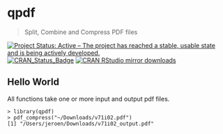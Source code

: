 # qpdf

> Split, Combine and Compress PDF files

[![Project Status: Active – The project has reached a stable, usable state and is being actively developed.](https://www.repostatus.org/badges/latest/active.svg)](https://www.repostatus.org/#active)
[![CRAN_Status_Badge](http://www.r-pkg.org/badges/version/qpdf)](http://cran.r-project.org/package=qpdf)
[![CRAN RStudio mirror downloads](http://cranlogs.r-pkg.org/badges/qpdf)](http://cran.r-project.org/web/packages/qpdf/index.html)

## Hello World

All functions take one or more input and output pdf files.

```{r}
> library(qpdf)
> pdf_compress("~/Downloads/v71i02.pdf")
[1] "/Users/jeroen/Downloads/v71i02_output.pdf"
```
